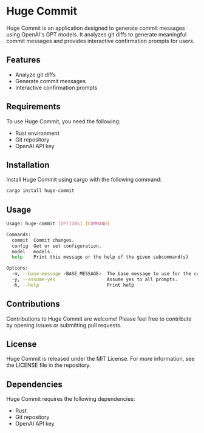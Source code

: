 # Huge Commit

Huge Commit is an application designed to generate commit messages using OpenAI's GPT models. It analyzes git diffs to generate meaningful commit messages and provides interactive confirmation prompts for users.

## Features

- Analyze git diffs
- Generate commit messages
- Interactive confirmation prompts

## Requirements

To use Huge Commit, you need the following:

- Rust environment
- Git repository
- OpenAI API key

## Installation

Install Huge Commit using cargo with the following command:

```sh
cargo install huge-commit
```

## Usage


```sh
Usage: huge-commit [OPTIONS] [COMMAND]

Commands:
  commit  Commit changes.
  config  Get or set configuration.
  model   models.
  help    Print this message or the help of the given subcommand(s)

Options:
  -m, --base-message <BASE_MESSAGE>  The base message to use for the commit.
  -y, --assume-yes                   Assume yes to all prompts.
  -h, --help                         Print help
```

## Contributions

Contributions to Huge Commit are welcome! Please feel free to contribute by opening issues or submitting pull requests.

## License

Huge Commit is released under the MIT License. For more information, see the LICENSE file in the repository.

## Dependencies

Huge Commit requires the following dependencies:

- Rust
- Git repository
- OpenAI API key
